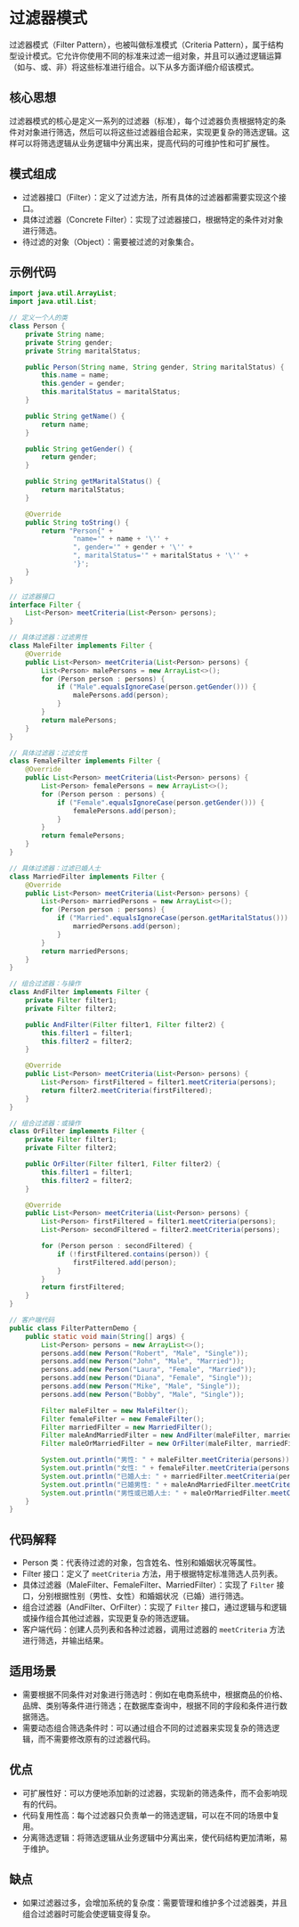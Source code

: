 # 过滤器模式

过滤器模式（Filter Pattern），也被叫做标准模式（Criteria Pattern），属于结构型设计模式。它允许你使用不同的标准来过滤一组对象，并且可以通过逻辑运算（如与、或、非）将这些标准进行组合。以下从多方面详细介绍该模式。

## 核心思想
过滤器模式的核心是定义一系列的过滤器（标准），每个过滤器负责根据特定的条件对对象进行筛选，然后可以将这些过滤器组合起来，实现更复杂的筛选逻辑。这样可以将筛选逻辑从业务逻辑中分离出来，提高代码的可维护性和可扩展性。

## 模式组成
- 过滤器接口（Filter）：定义了过滤方法，所有具体的过滤器都需要实现这个接口。
- 具体过滤器（Concrete Filter）：实现了过滤器接口，根据特定的条件对对象进行筛选。
- 待过滤的对象（Object）：需要被过滤的对象集合。

## 示例代码
```java
import java.util.ArrayList;
import java.util.List;

// 定义一个人的类
class Person {
    private String name;
    private String gender;
    private String maritalStatus;

    public Person(String name, String gender, String maritalStatus) {
        this.name = name;
        this.gender = gender;
        this.maritalStatus = maritalStatus;
    }

    public String getName() {
        return name;
    }

    public String getGender() {
        return gender;
    }

    public String getMaritalStatus() {
        return maritalStatus;
    }

    @Override
    public String toString() {
        return "Person{" +
                "name='" + name + '\'' +
                ", gender='" + gender + '\'' +
                ", maritalStatus='" + maritalStatus + '\'' +
                '}';
    }
}

// 过滤器接口
interface Filter {
    List<Person> meetCriteria(List<Person> persons);
}

// 具体过滤器：过滤男性
class MaleFilter implements Filter {
    @Override
    public List<Person> meetCriteria(List<Person> persons) {
        List<Person> malePersons = new ArrayList<>();
        for (Person person : persons) {
            if ("Male".equalsIgnoreCase(person.getGender())) {
                malePersons.add(person);
            }
        }
        return malePersons;
    }
}

// 具体过滤器：过滤女性
class FemaleFilter implements Filter {
    @Override
    public List<Person> meetCriteria(List<Person> persons) {
        List<Person> femalePersons = new ArrayList<>();
        for (Person person : persons) {
            if ("Female".equalsIgnoreCase(person.getGender())) {
                femalePersons.add(person);
            }
        }
        return femalePersons;
    }
}

// 具体过滤器：过滤已婚人士
class MarriedFilter implements Filter {
    @Override
    public List<Person> meetCriteria(List<Person> persons) {
        List<Person> marriedPersons = new ArrayList<>();
        for (Person person : persons) {
            if ("Married".equalsIgnoreCase(person.getMaritalStatus())) {
                marriedPersons.add(person);
            }
        }
        return marriedPersons;
    }
}

// 组合过滤器：与操作
class AndFilter implements Filter {
    private Filter filter1;
    private Filter filter2;

    public AndFilter(Filter filter1, Filter filter2) {
        this.filter1 = filter1;
        this.filter2 = filter2;
    }

    @Override
    public List<Person> meetCriteria(List<Person> persons) {
        List<Person> firstFiltered = filter1.meetCriteria(persons);
        return filter2.meetCriteria(firstFiltered);
    }
}

// 组合过滤器：或操作
class OrFilter implements Filter {
    private Filter filter1;
    private Filter filter2;

    public OrFilter(Filter filter1, Filter filter2) {
        this.filter1 = filter1;
        this.filter2 = filter2;
    }

    @Override
    public List<Person> meetCriteria(List<Person> persons) {
        List<Person> firstFiltered = filter1.meetCriteria(persons);
        List<Person> secondFiltered = filter2.meetCriteria(persons);

        for (Person person : secondFiltered) {
            if (!firstFiltered.contains(person)) {
                firstFiltered.add(person);
            }
        }
        return firstFiltered;
    }
}

// 客户端代码
public class FilterPatternDemo {
    public static void main(String[] args) {
        List<Person> persons = new ArrayList<>();
        persons.add(new Person("Robert", "Male", "Single"));
        persons.add(new Person("John", "Male", "Married"));
        persons.add(new Person("Laura", "Female", "Married"));
        persons.add(new Person("Diana", "Female", "Single"));
        persons.add(new Person("Mike", "Male", "Single"));
        persons.add(new Person("Bobby", "Male", "Single"));

        Filter maleFilter = new MaleFilter();
        Filter femaleFilter = new FemaleFilter();
        Filter marriedFilter = new MarriedFilter();
        Filter maleAndMarriedFilter = new AndFilter(maleFilter, marriedFilter);
        Filter maleOrMarriedFilter = new OrFilter(maleFilter, marriedFilter);

        System.out.println("男性: " + maleFilter.meetCriteria(persons));
        System.out.println("女性: " + femaleFilter.meetCriteria(persons));
        System.out.println("已婚人士: " + marriedFilter.meetCriteria(persons));
        System.out.println("已婚男性: " + maleAndMarriedFilter.meetCriteria(persons));
        System.out.println("男性或已婚人士: " + maleOrMarriedFilter.meetCriteria(persons));
    }
}
```

## 代码解释
- Person 类：代表待过滤的对象，包含姓名、性别和婚姻状况等属性。
- Filter 接口：定义了 `meetCriteria` 方法，用于根据特定标准筛选人员列表。
- 具体过滤器（MaleFilter、FemaleFilter、MarriedFilter）：实现了 `Filter` 接口，分别根据性别（男性、女性）和婚姻状况（已婚）进行筛选。
- 组合过滤器（AndFilter、OrFilter）：实现了 `Filter` 接口，通过逻辑与和逻辑或操作组合其他过滤器，实现更复杂的筛选逻辑。
- 客户端代码：创建人员列表和各种过滤器，调用过滤器的 `meetCriteria` 方法进行筛选，并输出结果。

## 适用场景
- 需要根据不同条件对对象进行筛选时：例如在电商系统中，根据商品的价格、品牌、类别等条件进行筛选；在数据库查询中，根据不同的字段和条件进行数据筛选。
- 需要动态组合筛选条件时：可以通过组合不同的过滤器来实现复杂的筛选逻辑，而不需要修改原有的过滤器代码。

## 优点
- 可扩展性好：可以方便地添加新的过滤器，实现新的筛选条件，而不会影响现有的代码。
- 代码复用性高：每个过滤器只负责单一的筛选逻辑，可以在不同的场景中复用。
- 分离筛选逻辑：将筛选逻辑从业务逻辑中分离出来，使代码结构更加清晰，易于维护。

## 缺点
- 如果过滤器过多，会增加系统的复杂度：需要管理和维护多个过滤器类，并且组合过滤器时可能会使逻辑变得复杂。 

